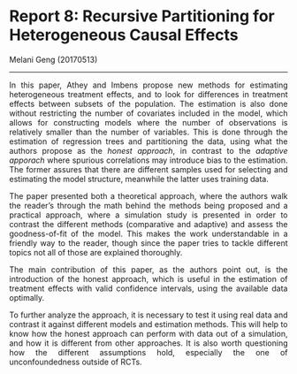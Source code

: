 # Report 8: Recursive Partitioning for Heterogeneous Causal Effects

Melani Geng (20170513)

---

<div align="justify">

In this paper, Athey and Imbens propose new methods for estimating heterogeneous treatment effects, and to look for differences in treatment effects between subsets of the population. The estimation is also done without restricting the number of covariates included in the model, which allows for constructing models where the number of observations is relatively smaller than the number of variables. This is done through the estimation of regression trees and partitioning the data, using what the authors propose as the _honest approach_, in contrast to the _adaptive apporach_ where spurious correlations may introduce bias to the estimation. The former assures that there are different samples used for selecting and estimating the model structure, meanwhile the latter uses training data. 

The paper presented both a theoretical approach, where the authors walk the reader’s through the math behind the methods being proposed and a practical approach, where a simulation study is presented in order to contrast the different methods (comparative and adaptive)  and assess the goodness-of-fit of the model. This makes the work understandable in a friendly way to the reader, though since the paper tries to tackle different topics not all of those are explained thoroughly.

The main contribution of this paper, as the authors point out, is the introduction of the honest approach, which is useful in the estimation of treatment effects with valid confidence intervals, using the available data optimally.

To further analyze the approach, it is necessary to test it using real data and contrast it against different models and estimation methods. This will help to know how the honest approach can perform with data out of a simulation, and how it is different from other approaches. It is also worth questioning how the different assumptions hold, especially the one of unconfoundedness outside of RCTs.


</div>

